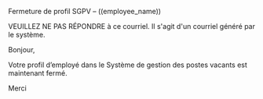 Fermeture de profil SGPV – ((employee_name))


VEUILLEZ NE PAS RÉPONDRE à ce courriel. Il s'agit d'un courriel généré par le système.

Bonjour,

Votre profil d’employé dans le Système de gestion des postes vacants est maintenant fermé.

Merci
